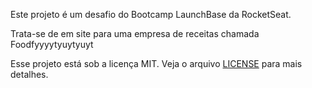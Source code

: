 Este projeto é um desafio do Bootcamp LaunchBase da RocketSeat.

Trata-se de em site para uma empresa de receitas chamada Foodfyyyytyuytyuyt

Esse projeto está sob a licença MIT. Veja o arquivo [LICENSE](/LICENSE) para mais detalhes.
